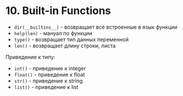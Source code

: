 # 10. Built-in Functions

- `dir(__builtins__)` - возвращает все встроенные в язык функции
- `help(len)` - мануал по функции
- `type()` - возвращает тип данных переменной
- `len()` - возвращает длину строки, листа

Приведение к типу:

- `int()` - приведение к integer
- `float()` - приведение к float
- `str()` - приведение к string
- `list()` - приведение к list
